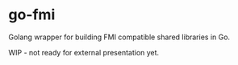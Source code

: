 # go-fmi

Golang wrapper for building FMI compatible shared libraries in Go.

WIP - not ready for external presentation yet.